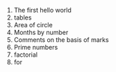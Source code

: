 1) The first hello world
2) tables  
3) Area of circle
4) Months by number
5) Comments on the basis of marks
6) Prime numbers
7) factorial
8) for

   
